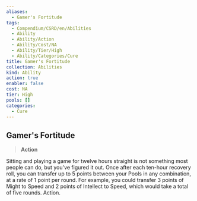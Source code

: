 ```yaml
---
aliases:
  - Gamer's Fortitude
tags:
  - Compendium/CSRD/en/Abilities
  - Ability
  - Ability/Action
  - Ability/Cost/NA
  - Ability/Tier/High
  - Ability/Categories/Cure
title: Gamer's Fortitude
collection: Abilities
kind: Ability
action: true
enabler: false
cost: NA
tier: High
pools: []
categories:
  - Cure
---
```

## Gamer's Fortitude  
>**Action**
  
Sitting and playing a game for twelve hours straight is not something most people can do, but you've figured it out. Once after each ten-hour recovery roll, you can transfer up to 5 points between your Pools in any combination, at a rate of 1 point per round. For example, you could transfer 3 points of Might to Speed and 2 points of Intellect to Speed, which would take a total of five rounds. Action.